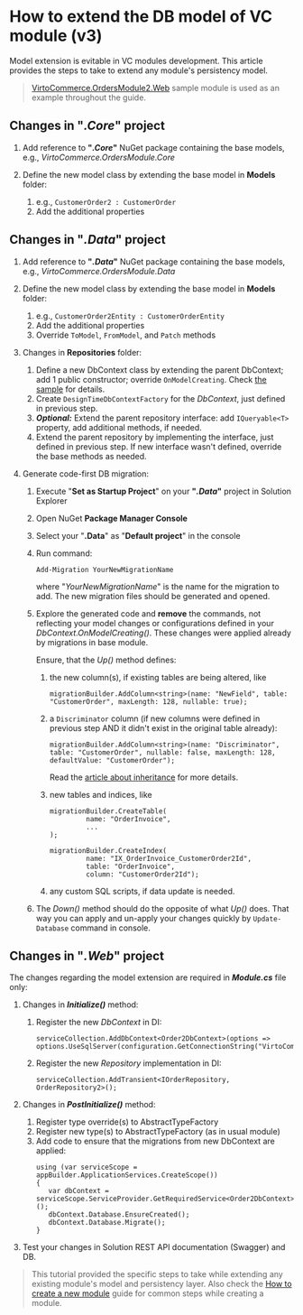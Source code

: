 # How to extend the DB model of VC module (v3)

Model extension is evitable in VC modules development. This article provides the steps to take to extend any module's persistency model.

> [VirtoCommerce.OrdersModule2.Web](https://github.com/VirtoCommerce/vc-module-order/tree/release/3.0.0/samples/VirtoCommerce.OrdersModule2.Web) sample module is used as an example throughout the guide. 

## Changes in "_.Core_" project
1. Add reference to **"_.Core_"** NuGet package containing the base models, e.g., _VirtoCommerce.OrdersModule.Core_
1. Define the new model class by extending the base model in **Models** folder:

   1. e.g., `CustomerOrder2 : CustomerOrder` 
   1. Add the additional properties

## Changes in "_.Data_" project
1. Add reference to **"_.Data_"** NuGet package containing the base models, e.g., _VirtoCommerce.OrdersModule.Data_
1. Define the new model class by extending the base model in **Models** folder:

   1. e.g., `CustomerOrder2Entity : CustomerOrderEntity` 
   1. Add the additional properties
   1. Override `ToModel`, `FromModel`, and `Patch` methods

1. Changes in **Repositories** folder:
   1. Define a new DbContext class by extending the parent DbContext; add 1 public constructor; override `OnModelCreating`. Check [the sample](https://github.com/VirtoCommerce/vc-module-order/blob/release/3.0.0/samples/VirtoCommerce.OrdersModule2.Web/Repositories/Order2DbContext.cs) for details.
   1. Create `DesignTimeDbContextFactory` for the _DbContext_, just defined in previous step.
   1. **_Optional:_** Extend the parent repository interface: add `IQueryable<T>` property, add additional methods, if needed.
   1. Extend the parent repository by implementing the interface, just defined in previous step. If new interface wasn't defined, override the base methods as needed.
   
1. Generate code-first DB migration:
   1. Execute "**Set as Startup Project**" on your **"_.Data_"** project in Solution Explorer
   2. Open NuGet **Package Manager Console**
   3. Select your "**.Data**" as "**Default project**" in the console
   4. Run command:
      ```console
      Add-Migration YourNewMigrationName
      ```
      where "_YourNewMigrationName_" is the name for the migration to add. The new migration files should be generated and opened.
   5. Explore the generated code and **remove** the commands, not reflecting your model changes or configurations defined in your _DbContext.OnModelCreating()_. These changes were applied already by migrations in base module.
   
      Ensure, that the _Up()_ method defines:
      1. the new column(s), if existing tables are being altered, like
         ```
         migrationBuilder.AddColumn<string>(name: "NewField", table: "CustomerOrder", maxLength: 128, nullable: true);
         ```
      1. a `Discriminator` column (if new columns were defined in previous step AND it didn't exist in the original table already):

         ```
         migrationBuilder.AddColumn<string>(name: "Discriminator", table: "CustomerOrder", nullable: false, maxLength: 128, defaultValue: "CustomerOrder");
         ```
         Read the [article about inheritance](https://docs.microsoft.com/en-us/ef/core/modeling/inheritance) for more details.
      1. new tables and indices, like 
         ```
         migrationBuilder.CreateTable(
                  name: "OrderInvoice",
                  ...
         );

         migrationBuilder.CreateIndex(
                  name: "IX_OrderInvoice_CustomerOrder2Id",
                  table: "OrderInvoice",
                  column: "CustomerOrder2Id");
         ```
      1. any custom SQL scripts, if data update is needed.
   1. The _Down()_ method should do the opposite of what _Up()_ does. That way you can apply and un-apply your changes quickly by `Update-Database` command in console.

## Changes in "_.Web_" project
The changes regarding the model extension are required in **_Module.cs_** file only:

1. Changes in **_Initialize()_** method:
   1. Register the new _DbContext_ in DI:
      ```
      serviceCollection.AddDbContext<Order2DbContext>(options => options.UseSqlServer(configuration.GetConnectionString("VirtoCommerce")));
      ```
   1. Register the new _Repository_ implementation in DI:
      ```
      serviceCollection.AddTransient<IOrderRepository, OrderRepository2>();
      ```

1. Changes in **_PostInitialize()_** method:
   1. Register type override(s) to AbstractTypeFactory
   1. Register new type(s) to AbstractTypeFactory (as in usual module)
   1. Add code to ensure that the migrations from new DbContext are applied:
      ```
      using (var serviceScope = appBuilder.ApplicationServices.CreateScope())
      {
         var dbContext = serviceScope.ServiceProvider.GetRequiredService<Order2DbContext>();
         dbContext.Database.EnsureCreated();
         dbContext.Database.Migrate();
      }
      ```

1. Test your changes in  Solution REST API documentation (Swagger) and DB.


> This tutorial provided the specific steps to take while extending any existing module's model and persistency layer. Also check the [How to create a new module](/create-new-module.md) guide for common steps while creating a module.